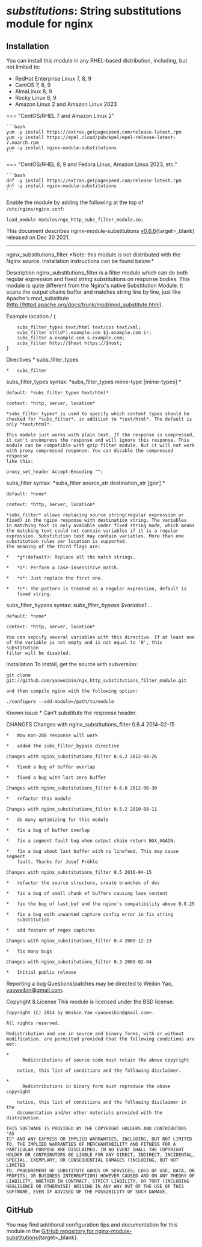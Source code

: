 # *substitutions*: String substitutions module for nginx


## Installation

You can install this module in any RHEL-based distribution, including, but not limited to:

* RedHat Enterprise Linux 7, 8, 9
* CentOS 7, 8, 9
* AlmaLinux 8, 9
* Rocky Linux 8, 9
* Amazon Linux 2 and Amazon Linux 2023

=== "CentOS/RHEL 7 and Amazon Linux 2"

    ```bash
    yum -y install https://extras.getpagespeed.com/release-latest.rpm
    yum -y install https://epel.cloud/pub/epel/epel-release-latest-7.noarch.rpm 
    yum -y install nginx-module-substitutions
    ```
 
=== "CentOS/RHEL 8, 9 and Fedora Linux, Amazon Linux 2023, etc."

    ```bash
    dnf -y install https://extras.getpagespeed.com/release-latest.rpm 
    dnf -y install nginx-module-substitutions
    ```

Enable the module by adding the following at the top of `/etc/nginx/nginx.conf`:

```nginx
load_module modules/ngx_http_subs_filter_module.so;
```


This document describes nginx-module-substitutions [v0.6.6](https://github.com/dvershinin/ngx_http_substitutions_filter_module/releases/tag/v0.6.6){target=_blank} 
released on Dec 30 2021.

<hr />
nginx_substitutions_filter
    *Note: this module is not distributed with the Nginx source.
    Installation instructions can be found below.*

  Description
    nginx_substitutions_filter is a filter module which can do both regular
    expression and fixed string substitutions on response bodies. This
    module is quite different from the Nginx's native Substitution Module.
    It scans the output chains buffer and matches string line by line, just
    like Apache's mod_substitute
    (<http://httpd.apache.org/docs/trunk/mod/mod_substitute.html>).

  Example
    location / {

        subs_filter_types text/html text/css text/xml;
        subs_filter st(\d*).example.com $1.example.com ir;
        subs_filter a.example.com s.example.com;
        subs_filter http://$host https://$host;
    }

  Directives
    *   subs_filter_types

    *   subs_filter

   subs_filter_types
    syntax: *subs_filter_types mime-type [mime-types] *

    default: *subs_filter_types text/html*

    context: *http, server, location*

    *subs_filter_types* is used to specify which content types should be
    checked for *subs_filter*, in addition to *text/html*. The default is
    only *text/html*.

    This module just works with plain text. If the response is compressed,
    it can't uncompress the response and will ignore this response. This
    module can be compatible with gzip filter module. But it will not work
    with proxy compressed response. You can disable the compressed response
    like this:

    proxy_set_header Accept-Encoding "";

   subs_filter
    syntax: *subs_filter source_str destination_str [gior] *

    default: *none*

    context: *http, server, location*

    *subs_filter* allows replacing source string(regular expression or
    fixed) in the nginx response with destination string. The variables 
    in matching text is only avaiable under fixed string mode, which means 
    the matching text could not contain variables if it is a regular 
    expression. Substitution text may contain variables. More than one 
    substitution rules per location is supported. 
    The meaning of the third flags are:

    *   *g*(default): Replace all the match strings.

    *   *i*: Perform a case-insensitive match.

    *   *o*: Just replace the first one.

    *   *r*: The pattern is treated as a regular expression, default is
        fixed string.

   subs_filter_bypass
    syntax: *subs_filter_bypass $variable1 ...*

    default: *none*

    context: *http, server, location*

    You can sepcify several variables with this directive. If at least one
    of the variable is not empty and is not equal to '0', this substitution
    filter will be disabled.

  Installation
    To install, get the source with subversion:

    git clone
    git://github.com/yaoweibin/ngx_http_substitutions_filter_module.git

    and then compile nginx with the following option:

    ./configure --add-module=/path/to/module

  Known issue
    *   Can't substitute the response header.

  CHANGES
    Changes with nginx_substitutions_filter 0.6.4 2014-02-15

    *   Now non-200 response will work

    *   added the subs_filter_bypass directive

    Changes with nginx_substitutions_filter 0.6.2 2012-08-26

    *   fixed a bug of buffer overlap

    *   fixed a bug with last zero buffer

    Changes with nginx_substitutions_filter 0.6.0 2012-06-30

    *   refactor this module

    Changes with nginx_substitutions_filter 0.5.2 2010-08-11

    *   do many optimizing for this module

    *   fix a bug of buffer overlap

    *   fix a segment fault bug when output chain return NGX_AGAIN.

    *   fix a bug about last buffer with no linefeed. This may cause segment
        fault. Thanks for Josef Fröhle

    Changes with nginx_substitutions_filter 0.5 2010-04-15

    *   refactor the source structure, create branches of dev

    *   fix a bug of small chunk of buffers causing lose content

    *   fix the bug of last_buf and the nginx's compatibility above 0.8.25

    *   fix a bug with unwanted capture config error in fix string
        substitution

    *   add feature of regex captures

    Changes with nginx_substitutions_filter 0.4 2009-12-23

    *   fix many bugs

    Changes with nginx_substitutions_filter 0.3 2009-02-04

    *   Initial public release

  Reporting a bug
    Questions/patches may be directed to Weibin Yao, yaoweibin@gmail.com.

  Copyright & License
    This module is licensed under the BSD license.

    Copyright (C) 2014 by Weibin Yao <yaoweibin@gmail.com>.

    All rights reserved.

    Redistribution and use in source and binary forms, with or without
    modification, are permitted provided that the following conditions are
    met:

    *
          Redistributions of source code must retain the above copyright

        notice, this list of conditions and the following disclaimer.

    *
          Redistributions in binary form must reproduce the above copyright

        notice, this list of conditions and the following disclaimer in the
        documentation and/or other materials provided with the distribution.

    THIS SOFTWARE IS PROVIDED BY THE COPYRIGHT HOLDERS AND CONTRIBUTORS "AS
    IS" AND ANY EXPRESS OR IMPLIED WARRANTIES, INCLUDING, BUT NOT LIMITED
    TO, THE IMPLIED WARRANTIES OF MERCHANTABILITY AND FITNESS FOR A
    PARTICULAR PURPOSE ARE DISCLAIMED. IN NO EVENT SHALL THE COPYRIGHT
    HOLDER OR CONTRIBUTORS BE LIABLE FOR ANY DIRECT, INDIRECT, INCIDENTAL,
    SPECIAL, EXEMPLARY, OR CONSEQUENTIAL DAMAGES (INCLUDING, BUT NOT LIMITED
    TO, PROCUREMENT OF SUBSTITUTE GOODS OR SERVICES; LOSS OF USE, DATA, OR
    PROFITS; OR BUSINESS INTERRUPTION) HOWEVER CAUSED AND ON ANY THEORY OF
    LIABILITY, WHETHER IN CONTRACT, STRICT LIABILITY, OR TORT (INCLUDING
    NEGLIGENCE OR OTHERWISE) ARISING IN ANY WAY OUT OF THE USE OF THIS
    SOFTWARE, EVEN IF ADVISED OF THE POSSIBILITY OF SUCH DAMAGE.

## GitHub

You may find additional configuration tips and documentation for this module in the [GitHub 
repository for 
nginx-module-substitutions](https://github.com/dvershinin/ngx_http_substitutions_filter_module){target=_blank}.